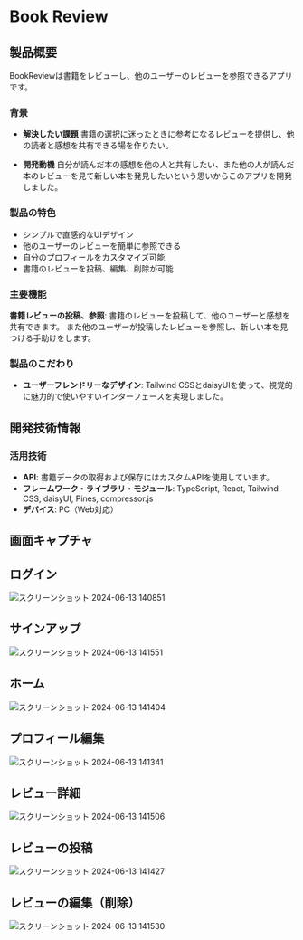 # Book Review

## 製品概要
BookReviewは書籍をレビューし、他のユーザーのレビューを参照できるアプリです。

### 背景
- **解決したい課題**
書籍の選択に迷ったときに参考になるレビューを提供し、他の読者と感想を共有できる場を作りたい。

- **開発動機**
自分が読んだ本の感想を他の人と共有したい、また他の人が読んだ本のレビューを見て新しい本を発見したいという思いからこのアプリを開発しました。

### 製品の特色
- シンプルで直感的なUIデザイン
- 他のユーザーのレビューを簡単に参照できる
- 自分のプロフィールをカスタマイズ可能
- 書籍のレビューを投稿、編集、削除が可能


### 主要機能
 **書籍レビューの投稿、参照**:  書籍のレビューを投稿して、他のユーザーと感想を共有できます。
また他のユーザーが投稿したレビューを参照し、新しい本を見つける手助けをします。

### 製品のこだわり
- **ユーザーフレンドリーなデザイン**:
Tailwind CSSとdaisyUIを使って、視覚的に魅力的で使いやすいインターフェースを実現しました。
 

## 開発技術情報

### 活用技術
- **API**: 書籍データの取得および保存にはカスタムAPIを使用しています。
- **フレームワーク・ライブラリ・モジュール**: TypeScript, React, Tailwind CSS, daisyUI, Pines, compressor.js
- **デバイス**: PC（Web対応）

## 画面キャプチャ

## ログイン
![スクリーンショット 2024-06-13 140851](https://github.com/DaikiKakimi/react-bookreview/assets/133625777/ebc6c360-b5e8-4c10-87ae-bb3aaf66895f)

## サインアップ
![スクリーンショット 2024-06-13 141551](https://github.com/DaikiKakimi/react-bookreview/assets/133625777/9d7ce136-d9ff-483d-98e1-6f6574a59b9f)

## ホーム
![スクリーンショット 2024-06-13 141404](https://github.com/DaikiKakimi/react-bookreview/assets/133625777/29f032bc-18d8-48e1-980c-493a3f7d106e)

## プロフィール編集
![スクリーンショット 2024-06-13 141341](https://github.com/DaikiKakimi/react-bookreview/assets/133625777/4dcefd2c-8355-4757-a7ae-d68b886048a4)

## レビュー詳細
![スクリーンショット 2024-06-13 141506](https://github.com/DaikiKakimi/react-bookreview/assets/133625777/0dc81cf2-1a6f-4d34-8937-6da73cc71314)

## レビューの投稿
![スクリーンショット 2024-06-13 141427](https://github.com/DaikiKakimi/react-bookreview/assets/133625777/eb14ebb5-0cbd-4711-a65f-9158b28ce508)

## レビューの編集（削除）
![スクリーンショット 2024-06-13 141530](https://github.com/DaikiKakimi/react-bookreview/assets/133625777/b55d6af1-b7f3-46fd-a8a0-c8cca364d43a)
